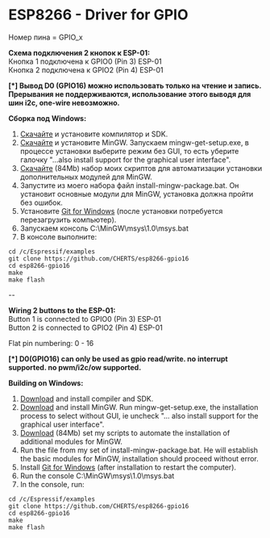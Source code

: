ESP8266 - Driver for GPIO
=========================

Номер пина = GPIO_x

<b>Схема подключения 2 кнопок к ESP-01:</b><br>
Кнопка 1 подключена к GPIO0 (Pin 3) ESP-01<br>
Кнопка 2 подключена к GPIO2 (Pin 4) ESP-01<br>

<b>[*] Вывод D0 (GPIO16) можно использовать только на чтение и запись. Прерывания не поддерживаются, использование этого выводя для шин i2c, one-wire невозможно.</b>

<b>Сборка под Windows:</b><br>
1. <a href="http://programs74.ru/get.php?file=EspressifESP8266DevKitX86">Скачайте</a> и установите компилятор и SDK.<br>
2. <a href="http://sourceforge.net/projects/mingw/files/Installer/">Скачайте</a> и установите MinGW. Запускаем mingw-get-setup.exe, в процессе установки выберите режим без GUI, то есть уберите галочку "...also install support for the graphical user interface".<br>
3. <a href="http://programs74.ru/get.php?file=EspressifESP8266DevKitAddon">Скачайте</a> (84Mb) набор моих скриптов для автоматизации установки дополнительных модулей для MinGW.<br>
4. Запустите из моего набора файл install-mingw-package.bat. Он установит основные модули для MinGW, установка должна пройти без ошибок.<br>
5. Установите <a href="http://git-scm.com/download/win">Git for Windows</a> (после установки потребуется перезагрузить компьютер).<br>
6. Запускаем консоль C:\MinGW\msys\1.0\msys.bat<br>
7. В консоле выполните:<br>
```
cd /c/Espressif/examples
git clone https://github.com/CHERTS/esp8266-gpio16
cd esp8266-gpio16
make
make flash
```

--

<b>Wiring 2 buttons to the ESP-01:</b><br>
Button 1 is connected to GPIO0 (Pin 3) ESP-01<br>
Button 2 is connected to GPIO2 (Pin 4) ESP-01<br>

Flat pin numbering: 0 - 16

<b>[*] D0(GPIO16) can only be used as gpio read/write. no interrupt supported. no pwm/i2c/ow supported.</b>

<b>Building on Windows:</b><br>
1. <a href="http://programs74.ru/get.php?file=EspressifESP8266DevKitX86">Download</a> and install compiler and SDK.<br>
2. <a href="http://sourceforge.net/projects/mingw/files/Installer/">Download</a> and install MinGW. Run mingw-get-setup.exe, the installation process to select without GUI, ie uncheck "... also install support for the graphical user interface".<br>
3. <a href="http://programs74.ru/get.php?file=EspressifESP8266DevKitAddon">Download</a> (84Mb) set my scripts to automate the installation of additional modules for MinGW.<br>
4. Run the file from my set of install-mingw-package.bat. He will establish the basic modules for MinGW, installation should proceed without error.<br>
5. Install <a href="http://git-scm.com/download/win">Git for Windows</a> (after installation to restart the computer).<br>
6. Run the console C:\MinGW\msys\1.0\msys.bat<br>
7. In the console, run:<br>
```
cd /c/Espressif/examples
git clone https://github.com/CHERTS/esp8266-gpio16
cd esp8266-gpio16
make
make flash
```
